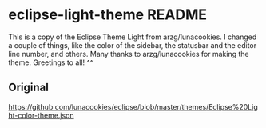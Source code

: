 # eclipse-light-theme README

This is a copy of the Eclipse Theme Light from arzg/lunacookies. I changed a couple of things, like the color of the sidebar, the statusbar and the editor line number, and others. Many thanks to arzg/lunacookies for making the theme. Greetings to all! ^^

## Original
https://github.com/lunacookies/eclipse/blob/master/themes/Eclipse%20Light-color-theme.json
